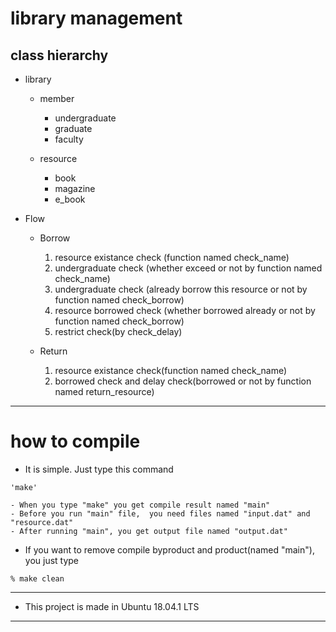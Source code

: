 # library management

## class hierarchy

- library
	- member
		- undergraduate
		- graduate
		- faculty

	- resource
		- book
		- magazine
		- e_book

- Flow
	- Borrow
		1. resource existance check (function named check_name)
		2. undergraduate check (whether exceed or not by function named check_name)
		3. undergraduate check (already borrow this resource or not by function named check_borrow)
		3. resource borrowed check (whether borrowed already or not by function named check_borrow)
		4. restrict check(by check_delay)

	- Return
		1. resource existance check(function named check_name)
		2. borrowed check and delay check(borrowed or not by function named return_resource)

----------------------------------------------------------------

# how to compile

- It is simple. Just type this command
```
'make'
```
	- When you type "make" you get compile result named "main"
	- Before you run "main" file,  you need files named "input.dat" and "resource.dat"
	- After running "main", you get output file named "output.dat" 

- If you want to remove compile byproduct and product(named "main"), you just type
```
% make clean
```
--------------------------------------------------------------
- This project is made in Ubuntu 18.04.1 LTS
---------------------------------------------------------------
